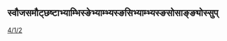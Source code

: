## स्वौजसमौट्छष्टाभ्याम्भिस्ङेभ्याम्भ्यस्ङसिभ्याम्भ्यस्ङसोसाङ्ङ्योस्सुप् 
 [4/1/2](https://ashtadhyayi.com/sutraani/4/1/2)